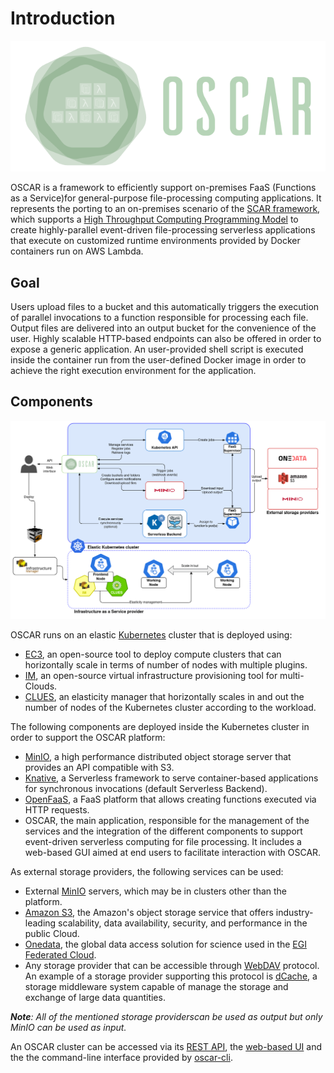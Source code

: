 # Introduction

![OSCAR-logo](images/oscar3.png)

OSCAR is a framework to efficiently support on-premises FaaS (Functions as a
Service)for general-purpose file-processing computing applications.
It represents the porting to an on-premises scenario of the
[SCAR framework](https://github.com/grycap/scar), which supports a
[High Throughput Computing Programming Model](https://scar.readthedocs.io/en/latest/prog_model.html)
to create highly-parallel event-driven file-processing serverless applications
that execute on customized runtime environments provided by Docker containers
run on AWS Lambda.

## Goal

Users upload files to a bucket and this automatically triggers the execution
of parallel invocations to a function responsible for processing each file.
Output files are delivered into an output bucket for the convenience of the
user. Highly scalable HTTP-based endpoints can also be offered in order to
expose a generic application. An user-provided shell script is executed inside
the container run from the user-defined Docker image in order to achieve the
right execution environment for the application.

## Components

![oscar arch](images/oscar-arch.png)

OSCAR runs on an elastic [Kubernetes](http://kubernetes.io) cluster that is
deployed using:

- [EC3](http://www.grycap.upv.es/ec3), an open-source tool to deploy compute
clusters that can horizontally scale in terms of number of nodes with multiple
plugins.
- [IM](http://www.grycap.upv.es/im), an open-source virtual infrastructure
provisioning tool for multi-Clouds.
- [CLUES](http://github.com/grycap/clues), an elasticity manager that
horizontally scales in and out the number of nodes of the Kubernetes cluster according to the workload.

The following components are deployed inside the Kubernetes cluster in order
to support the OSCAR platform:

- [MinIO](http://minio.io), a high performance distributed object storage
server that provides an API compatible with S3.
- [Knative](https://knative.dev), a Serverless framework to serve
container-based applications for synchronous invocations (default Serverless Backend).
- [OpenFaaS](https://www.openfaas.com/), a FaaS platform that allows creating
functions executed via HTTP requests.
- OSCAR, the main application, responsible for the management of the services
and the integration of the different components to support event-driven
serverless computing for file processing. It includes a web-based GUI aimed
at end users to facilitate interaction with OSCAR.

As external storage providers, the following services can be used:

- External [MinIO](https://min.io) servers, which may be in clusters other
than the platform.
- [Amazon S3](https://aws.amazon.com/s3/), the Amazon's  object storage
service that offers industry-leading scalability, data availability,
security, and performance in the public Cloud.
- [Onedata](https://onedata.org/), the global data access solution for science
used in the [EGI Federated Cloud](https://datahub.egi.eu/).
- Any storage provider that can be accessible through
[WebDAV](http://www.webdav.org/) protocol. An example of a storage provider
supporting this protocol is [dCache](https://dcache.org/), a storage
middleware system capable of manage the storage and exchange of large data
quantities.

***Note**: All of the mentioned storage providerscan be used as output but only MinIO can be used as input.*
  
An OSCAR cluster can be accessed via its
[REST API](https://grycap.github.io/oscar/api/), the
[web-based UI](https://github.com/grycap/oscar/tree/master/ui) and the the
command-line interface  provided by
[oscar-cli](https://github.com/grycap/oscar-cli).
